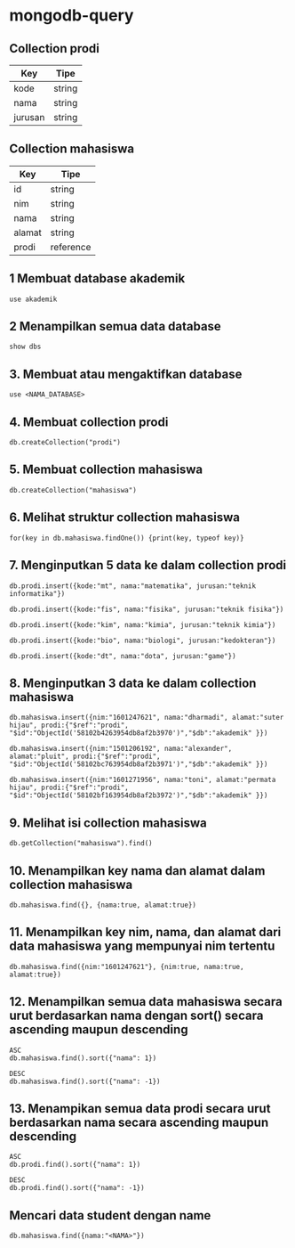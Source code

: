 # mongodb-query

## Collection prodi
| Key        | Tipe      |
| ---------- | --------- |
| kode       | string    |
| nama       | string    |
| jurusan       | string    |

## Collection mahasiswa
| Key        | Tipe      |
| ---------- | --------- |
| id         | string    |
| nim        | string    |
| nama       | string    |
| alamat     | string    |
| prodi      | reference |

## 1 Membuat database akademik

```
use akademik
```

## 2 Menampilkan semua data database

```
show dbs
```

## 3. Membuat atau mengaktifkan database

```
use <NAMA_DATABASE>
```

## 4. Membuat collection prodi

```
db.createCollection("prodi")
```

## 5. Membuat collection mahasiswa

```
db.createCollection("mahasiswa")
```

## 6. Melihat struktur collection mahasiswa

```
for(key in db.mahasiswa.findOne()) {print(key, typeof key)}
```

## 7. Menginputkan 5 data ke dalam collection prodi

```
db.prodi.insert({kode:"mt", nama:"matematika", jurusan:"teknik informatika"})

db.prodi.insert({kode:"fis", nama:"fisika", jurusan:"teknik fisika"})

db.prodi.insert({kode:"kim", nama:"kimia", jurusan:"teknik kimia"})

db.prodi.insert({kode:"bio", nama:"biologi", jurusan:"kedokteran"})

db.prodi.insert({kode:"dt", nama:"dota", jurusan:"game"})
```

## 8. Menginputkan 3 data ke dalam collection mahasiswa

```
db.mahasiswa.insert({nim:"1601247621", nama:"dharmadi", alamat:"suter hijau", prodi:{"$ref":"prodi", "$id":"ObjectId('58102b4263954db8af2b3970')","$db":"akademik" }})

db.mahasiswa.insert({nim:"1501206192", nama:"alexander", alamat:"pluit", prodi:{"$ref":"prodi", "$id":"ObjectId('58102bc763954db8af2b3971')","$db":"akademik" }})

db.mahasiswa.insert({nim:"1601271956", nama:"toni", alamat:"permata hijau", prodi:{"$ref":"prodi", "$id":"ObjectId('58102bf163954db8af2b3972')","$db":"akademik" }})
```

## 9. Melihat isi collection mahasiswa

```
db.getCollection("mahasiswa").find()
```

## 10. Menampilkan key nama dan alamat dalam collection mahasiswa

```
db.mahasiswa.find({}, {nama:true, alamat:true})
```

## 11. Menampilkan key nim, nama, dan alamat dari data mahasiswa yang mempunyai nim tertentu

```
db.mahasiswa.find({nim:"1601247621"}, {nim:true, nama:true, alamat:true})
```

## 12. Menampilkan semua data mahasiswa secara urut berdasarkan nama dengan sort() secara ascending maupun descending

```
ASC
db.mahasiswa.find().sort({"nama": 1})

DESC
db.mahasiswa.find().sort({"nama": -1})
```

## 13. Menampikan semua data prodi secara urut berdasarkan nama secara ascending maupun descending

```
ASC
db.prodi.find().sort({"nama": 1})

DESC
db.prodi.find().sort({"nama": -1})
```

## Mencari data student dengan name

```
db.mahasiswa.find({nama:"<NAMA>"})
```
